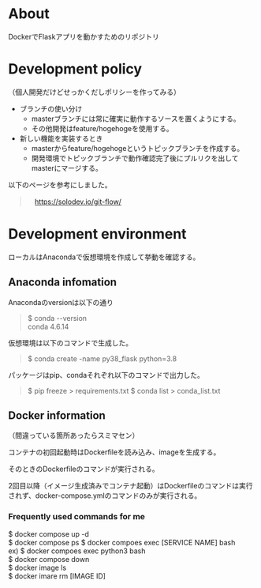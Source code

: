 # About
DockerでFlaskアプリを動かすためのリポジトリ

# Development policy
（個人開発だけどせっかくだしポリシーを作ってみる）

- ブランチの使い分け
  - masterブランチには常に確実に動作するソースを置くようにする。
  - その他開発はfeature/hogehogeを使用する。
- 新しい機能を実装するとき
  - masterからfeature/hogehogeというトピックブランチを作成する。
  - 開発環境でトピックブランチで動作確認完了後にプルリクを出してmasterにマージする。

以下のページを参考にしました。
>　https://solodev.io/git-flow/


# Development environment
ローカルはAnacondaで仮想環境を作成して挙動を確認する。

## Anaconda infomation
Anacondaのversionは以下の通り
> $ conda --version  
> conda 4.6.14

仮想環境は以下のコマンドで生成した。
> $ conda create -name py38_flask python=3.8

パッケージはpip、condaそれぞれ以下のコマンドで出力した。
> $ pip freeze > requirements.txt
> $ conda list > conda_list.txt

## Docker information
（間違っている箇所あったらスミマセン）

コンテナの初回起動時はDockerfileを読み込み、imageを生成する。

そのときのDockerfileのコマンドが実行される。

2回目以降（イメージ生成済みでコンテナ起動）はDockerfileのコマンドは実行されず、docker-compose.ymlのコマンドのみが実行される。

### Frequently used commands for me
$ docker compose up -d  
$ docker compose ps
$ docker compoes exec [SERVICE NAME] bash  
    ex) $ docker compoes exec python3 bash  
$ docker compose down  
$ docker image ls  
$ docker imare rm [IMAGE ID]  